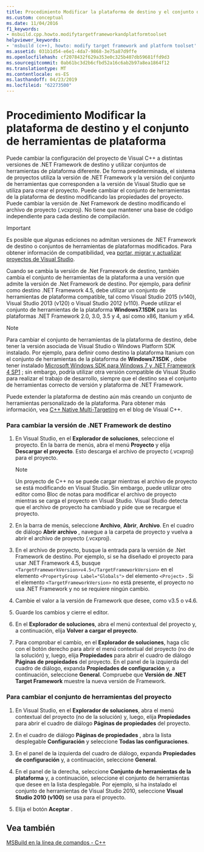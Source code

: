```yaml
---
title: Procedimiento Modificar la plataforma de destino y el conjunto de herramientas de plataforma
ms.custom: conceptual
ms.date: 11/04/2016
f1_keywords:
- msbuild.cpp.howto.modifytargetframeworkandplatformtoolset
helpviewer_keywords:
- 'msbuild (c++), howto: modify target framework and platform toolset'
ms.assetid: 031b1d54-e6e1-4da7-9868-3e75a87d9ffe
ms.openlocfilehash: cf2078432f629a353e0c325b407db59681ffd9d3
ms.sourcegitcommit: 0ab61bc3d2b6cfbd52a16c6ab2b97a8ea1864f12
ms.translationtype: MT
ms.contentlocale: es-ES
ms.lasthandoff: 04/23/2019
ms.locfileid: "62273500"
---
```

# <a name="how-to-modify-the-target-framework-and-platform-toolset"></a>Procedimiento Modificar la plataforma de destino y el conjunto de herramientas de plataforma

Puede cambiar la configuración del proyecto de Visual C++ a distintas versiones de .NET Framework de destino y utilizar conjuntos de herramientas de plataforma diferente. De forma predeterminada, el sistema de proyectos utiliza la versión de .NET Framework y la versión del conjunto de herramientas que corresponden a la versión de Visual Studio que se utiliza para crear el proyecto. Puede cambiar el conjunto de herramientas de la plataforma de destino modificando las propiedades del proyecto. Puede cambiar la versión de .Net Framework de destino modificando el archivo de proyecto (.vcxproj). No tiene que mantener una base de código independiente para cada destino de compilación.

> [!IMPORTANT]
>  Es posible que algunas ediciones no admitan versiones de .NET Framework de destino o conjuntos de herramientas de plataformas modificados. Para obtener información de compatibilidad, vea [portar, migrar y actualizar proyectos de Visual Studio](/visualstudio/porting/port-migrate-and-upgrade-visual-studio-projects).

Cuando se cambia la versión de .Net Framework de destino, también cambia el conjunto de herramientas de la plataforma a una versión que admite la versión de .Net Framework de destino. Por ejemplo, para definir como destino .NET Framework 4.5, debe utilizar un conjunto de herramientas de plataforma compatible, tal como Visual Studio 2015 (v140), Visual Studio 2013 (v120) o Visual Studio 2012 (v110). Puede utilizar el conjunto de herramientas de la plataforma **Windows7.1SDK** para las plataformas .NET Framework 2.0, 3.0, 3.5 y 4, así como x86, Itanium y x64.

> [!NOTE]
>  Para cambiar el conjunto de herramientas de la plataforma de destino, debe tener la versión asociada de Visual Studio o Windows Platform SDK instalado. Por ejemplo, para definir como destino la plataforma Itanium con el conjunto de herramientas de la plataforma de **Windows7.1SDK** , debe tener instalado [Microsoft Windows SDK para Windows 7 y .NET Framework 4 SP1](http://www.microsoft.com/download/details.aspx?id=8279) ; sin embargo, podría utilizar otra versión compatible de Visual Studio para realizar el trabajo de desarrollo, siempre que el destino sea el conjunto de herramientas correcto de versión y plataforma de .NET Framework.

Puede extender la plataforma de destino aún más creando un conjunto de herramientas personalizado de la plataforma. Para obtener más información, vea [C++ Native Multi-Targeting](https://blogs.msdn.microsoft.com/vcblog/2009/12/08/c-native-multi-targeting/) en el blog de Visual C++.

### <a name="to-change-the-target-framework"></a>Para cambiar la versión de .NET Framework de destino

1. En Visual Studio, en el **Explorador de soluciones**, seleccione el proyecto. En la barra de menús, abra el menú **Proyecto** y elija **Descargar el proyecto**. Esto descarga el archivo de proyecto (.vcxproj) para el proyecto.

    > [!NOTE]
    >  Un proyecto de C++ no se puede cargar mientras el archivo de proyecto se está modificando en Visual Studio. Sin embargo, puede utilizar otro editor como Bloc de notas para modificar el archivo de proyecto mientras se carga el proyecto en Visual Studio. Visual Studio detecta que el archivo de proyecto ha cambiado y pide que se recargue el proyecto.

1. En la barra de menús, seleccione **Archivo**, **Abrir**, **Archivo**. En el cuadro de diálogo **Abrir archivo** , navegue a la carpeta de proyecto y vuelva a abrir el archivo de proyecto (.vcxproj).

1. En el archivo de proyecto, busque la entrada para la versión de .Net Framework de destino. Por ejemplo, si se ha diseñado el proyecto para usar .NET Framework 4.5, busque `<TargetFrameworkVersion>v4.5</TargetFrameworkVersion>` en el elemento `<PropertyGroup Label="Globals">` del elemento `<Project>` . Si el elemento `<TargetFrameworkVersion>` no está presente, el proyecto no usa .NET Framework y no se requiere ningún cambio.

1. Cambie el valor a la versión de Framework que desee, como v3.5 o v4.6.

1. Guarde los cambios y cierre el editor.

1. En el **Explorador de soluciones**, abra el menú contextual del proyecto y, a continuación, elija **Volver a cargar el proyecto**.

1. Para comprobar el cambio, en el **Explorador de soluciones**, haga clic con el botón derecho para abrir el menú contextual del proyecto (no de la solución) y, luego, elija **Propiedades** para abrir el cuadro de diálogo **Páginas de propiedades** del proyecto. En el panel de la izquierda del cuadro de diálogo, expanda **Propiedades de configuración** y, a continuación, seleccione **General**. Compruebe que **Versión de .NET Target Framework** muestre la nueva versión de Framework.

### <a name="to-change-the-project-toolset"></a>Para cambiar el conjunto de herramientas del proyecto

1. En Visual Studio, en el **Explorador de soluciones**, abra el menú contextual del proyecto (no de la solución) y, luego, elija **Propiedades** para abrir el cuadro de diálogo **Páginas de propiedades** del proyecto.

1. En el cuadro de diálogo **Páginas de propiedades** , abra la lista desplegable **Configuración** y seleccione **Todas las configuraciones**.

1. En el panel de la izquierda del cuadro de diálogo, expanda **Propiedades de configuración** y, a continuación, seleccione **General**.

1. En el panel de la derecha, seleccione **Conjunto de herramientas de la plataforma** y, a continuación, seleccione el conjunto de herramientas que desee en la lista desplegable. Por ejemplo, si ha instalado el conjunto de herramientas de Visual Studio 2010, seleccione **Visual Studio 2010 (v100)** se usa para el proyecto.

1. Elija el botón **Aceptar** .

## <a name="see-also"></a>Vea también

[MSBuild en la línea de comandos - C++](msbuild-visual-cpp.md)
